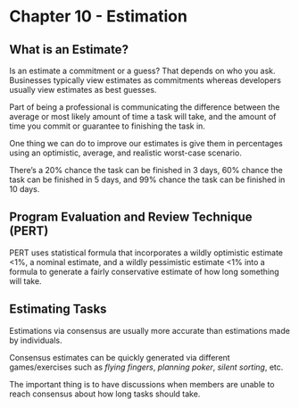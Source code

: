 # Chapter 10 - Estimation

## What is an Estimate?

Is an estimate a commitment or a guess? That depends on who you ask. Businesses typically view estimates as commitments whereas developers usually view estimates as best guesses.

Part of being a professional is communicating the difference between the average or most likely amount of time a task will take, and the amount of time you commit or guarantee to finishing the task in.

One thing we can do to improve our estimates is give them in percentages using an optimistic, average, and realistic worst-case scenario.

There’s a 20% chance the task can be finished in 3 days, 60% chance the task can be finished in 5 days, and 99% chance the task can be finished in 10 days.

## Program Evaluation and Review Technique (PERT)

PERT uses statistical formula that incorporates a wildly optimistic estimate <1%, a nominal estimate, and a wildly pessimistic estimate <1% into a formula to generate a fairly conservative estimate of how long something will take.

## Estimating Tasks

Estimations via consensus are usually more accurate than estimations made by individuals.

Consensus estimates can be quickly generated via different games/exercises such as _flying fingers_, _planning poker_, _silent sorting_, etc.

The important thing is to have discussions when members are unable to reach consensus about how long tasks should take.
